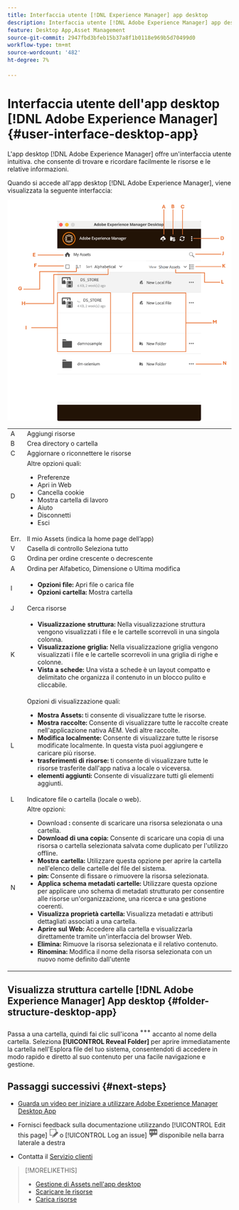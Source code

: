 ```yaml
---
title: Interfaccia utente [!DNL Experience Manager] app desktop
description: Interfaccia utente [!DNL Adobe Experience Manager] app desktop.
feature: Desktop App,Asset Management
source-git-commit: 2947fbd3bfeb15b37a8f1b0118e969b5d70499d0
workflow-type: tm+mt
source-wordcount: '482'
ht-degree: 7%

---
```



# Interfaccia utente dell&#39;app desktop [!DNL Adobe Experience Manager] {#user-interface-desktop-app}

L&#39;app desktop [!DNL Adobe Experience Manager] offre un&#39;interfaccia utente intuitiva. che consente di trovare e ricordare facilmente le risorse e le relative informazioni.

Quando si accede all&#39;app desktop [!DNL Adobe Experience Manager], viene visualizzata la seguente interfaccia:

![Interfaccia utente app desktop](assets/app-user-interface.png)

<table border="0">
    <tr>
        <td> A </td>
        <td> Aggiungi risorse </td>
    </tr>
    <tr>
        <td> B </td>
        <td> Crea directory o cartella </td>
    </tr>
    <tr>
        <td> C </td>
        <td> Aggiornare o riconnettere le risorse </td>
    </tr>
    <tr>
        <td> D </td>
        <td> Altre opzioni quali:
            <ul>
                <li>Preferenze</li>
                <li>Apri in Web</li>
                <li>Cancella cookie</li>
                <li>Mostra cartella di lavoro</li>
                <li>Aiuto</li>
                <li>Disconnetti</li>
                <li>Esci</li>
            </ul>
        </td>
    </tr>
    <tr>
        <td> Err. </td>
        <td> Il mio Assets (indica la home page dell’app) </td>
    </tr>
    <tr>
        <td> V </td>
        <td> Casella di controllo Seleziona tutto </td>
    </tr>
    <tr>
        <td> G </td>
        <td> Ordina per ordine crescente o decrescente </td>
    </tr>
    <tr>
        <td> A </td>
        <td> Ordina per Alfabetico, Dimensione o Ultima modifica </td>
    </tr>
    <tr>
        <td> I </td>
        <td> 
        <ul>
            <li> <b>Opzioni file:</b> Apri file o carica file </li> 
            <li> <b>Opzioni cartella:</b> Mostra cartella </li>
        </ul>
        </td>
    </tr>
    <tr>
        <td> J </td>
        <td> Cerca risorse </td>
    </tr>
    <tr>
        <td> K </td>
        <td> 
            <ul>
                <li> <b> Visualizzazione struttura: </b> Nella visualizzazione struttura vengono visualizzati i file e le cartelle scorrevoli in una singola colonna. </li> 
                <li> <b> Visualizzazione griglia: </b> Nella visualizzazione griglia vengono visualizzati i file e le cartelle scorrevoli in una griglia di righe e colonne. </li>
                <li> <b> Vista a schede: </b> Una vista a schede è un layout compatto e delimitato che organizza il contenuto in un blocco pulito e cliccabile. </li> 
            </ul>
        </td>
    </tr>
    <tr>
        <td> L </td>
        <td> Opzioni di visualizzazione quali: 
            <ul>
                <li><b> Mostra Assets:</b> ti consente di visualizzare tutte le risorse. </li>
                <li><b> Mostra raccolte:</b> Consente di visualizzare tutte le raccolte create nell'applicazione nativa AEM. Vedi altre raccolte. </li>
                <li><b> Modifica localmente:</b> Consente di visualizzare tutte le risorse modificate localmente. In questa vista puoi aggiungere e caricare più risorse.</li>
                <li><b> trasferimenti di risorse:</b> ti consente di visualizzare tutte le risorse trasferite dall'app nativa a locale o viceversa. </li>
                <li><b> elementi aggiunti:</b> Consente di visualizzare tutti gli elementi aggiunti.</li>
            </ul>
        </td>
    </tr>
    <tr>
        <td> L </td>
        <td> Indicatore file o cartella (locale o web). </td>
    </tr>
    <tr>
        <td> N </td>
        <td> Altre opzioni: 
            <ul>
                <li>Download <b>:</b> consente di scaricare una risorsa selezionata o una cartella. </li>
                <li><b> Download di una copia:</b> Consente di scaricare una copia di una risorsa o cartella selezionata salvata come duplicato per l'utilizzo offline. </li>
                <li><b> Mostra cartella:</b> Utilizzare questa opzione per aprire la cartella nell'elenco delle cartelle del file del sistema.</li>
                <li><b> pin:</b> Consente di fissare o rimuovere la risorsa selezionata. </li>
                <li><b> Applica schema metadati cartelle:</b> Utilizzare questa opzione per applicare uno schema di metadati strutturato per consentire alle risorse un'organizzazione, una ricerca e una gestione coerenti.</li>
                <li><b> Visualizza proprietà cartella: </b> Visualizza metadati e attributi dettagliati associati a una cartella. </li>
                <li><b> Aprire sul Web: </b> Accedere alla cartella e visualizzarla direttamente tramite un'interfaccia del browser Web. </li>
                <li><b> Elimina: </b> Rimuove la risorsa selezionata e il relativo contenuto. </li>
                <li><b> Rinomina: </b> Modifica il nome della risorsa selezionata con un nuovo nome definito dall'utente </li>
            </ul>
        </td>
    </tr>
</table>

## Visualizza struttura cartelle [!DNL Adobe Experience Manager] App desktop {#folder-structure-desktop-app}

Passa a una cartella, quindi fai clic sull&#39;icona ![Altre azioni](assets/do-not-localize/more2_da2.png) accanto al nome della cartella. Seleziona **[!UICONTROL Reveal Folder]** per aprire immediatamente la cartella nell&#39;Esplora file del tuo sistema, consentendoti di accedere in modo rapido e diretto al suo contenuto per una facile navigazione e gestione.


## Passaggi successivi {#next-steps}

* [Guarda un video per iniziare a utilizzare Adobe Experience Manager Desktop App](https://experienceleague.adobe.com/it/docs/experience-manager-learn/assets/creative-workflows/aem-desktop-app)

* Fornisci feedback sulla documentazione utilizzando [!UICONTROL Edit this page] ![modifica la pagina](assets/do-not-localize/edit-page.png) o [!UICONTROL Log an issue] ![crea un problema GitHub](assets/do-not-localize/github-issue.png) disponibile nella barra laterale a destra

* Contatta il [Servizio clienti](https://experienceleague.adobe.com/it?support-solution=General#support)

>[!MORELIKETHIS]
>
>* [Gestione di Assets nell&#39;app desktop](/help/using/assets-management-tasks.md)
>* [Scaricare le risorse](/help/using/download-assets.md)
>* [Carica risorse](/help/using/upload-assets.md)

